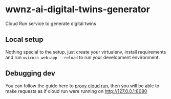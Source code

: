 # wwnz-ai-digital-twins-generator

Cloud Run service to generate digital twins

## Local setup

Nothing special to the setup, just create your virtualenv, install requirements and run `uvicorn web:app --reload` to run your development environment.

## Debugging dev

You can follow the guide here to [proxy cloud run](https://cloud.google.com/run/docs/authenticating/developers#gcloud), then you will be able to make requests as if cloud run were running on http://127.0.0.1:8080
